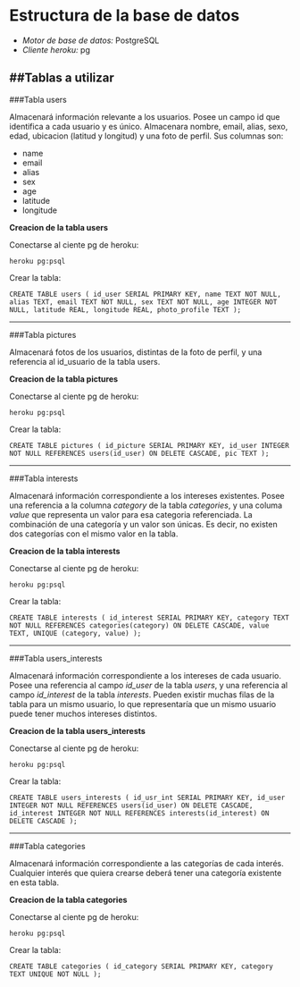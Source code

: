 
# Estructura de la base de datos

- *Motor de base de datos:* PostgreSQL
- *Cliente heroku:* pg


##Tablas a utilizar
-------------------

###Tabla users

Almacenará información relevante a los usuarios. Posee un campo id que identifica a cada usuario y es único.
Almacenara nombre, email, alias, sexo, edad, ubicacion (latitud y longitud) y una foto de perfil. Sus columnas son:


- name
- email
- alias
- sex
- age
- latitude
- longitude

**Creacion de la tabla users**

Conectarse al ciente pg de heroku:

`heroku pg:psql`

Crear la tabla:

`CREATE TABLE users (
	id_user SERIAL PRIMARY KEY,
	name TEXT NOT NULL,
	alias TEXT,
	email TEXT NOT NULL,
	sex TEXT NOT NULL,
	age INTEGER NOT NULL,
	latitude REAL,
	longitude REAL,
	photo_profile TEXT
	);
`

--------------------------------------------------------------------------------

###Tabla pictures

Almacenará fotos de los usuarios, distintas de la foto de perfil, y una referencia al id_usuario de la tabla users.


**Creacion de la tabla pictures**

Conectarse al ciente pg de heroku:

`heroku pg:psql`

Crear la tabla:

`CREATE TABLE pictures (
	id_picture SERIAL PRIMARY KEY,
	id_user INTEGER NOT NULL REFERENCES users(id_user) ON DELETE CASCADE,
	pic TEXT
	);
`

--------------------------------------------------------------------------------

###Tabla interests

Almacenará información correspondiente a los intereses existentes.
Posee una referencia a la columna *category* de la tabla *categories*, y una columa *value* que representa un valor para esa categoria referenciada.
La combinación de una categoría y un valor son únicas. Es decir, no existen dos categorías con el mismo valor en la tabla.

**Creacion de la tabla interests**

Conectarse al ciente pg de heroku:

`heroku pg:psql`

Crear la tabla:

`CREATE TABLE interests (
	id_interest SERIAL PRIMARY KEY,
	category TEXT NOT NULL REFERENCES categories(category) ON DELETE CASCADE,
	value TEXT,
	UNIQUE (category, value)
	);
`

--------------------------------------------------------------------------------

###Tabla users_interests

Almacenará información correspondiente a los intereses de cada usuario.
Posee una referencia al campo *id_user* de la tabla *users*, y una referencia al campo *id_interest* de la tabla *interests*.
Pueden existir muchas filas de la tabla para un mismo usuario, lo que representaría que un mismo usuario puede tener muchos intereses distintos.

**Creacion de la tabla users_interests**

Conectarse al ciente pg de heroku:

`heroku pg:psql`

Crear la tabla:

`CREATE TABLE users_interests (
	id_usr_int SERIAL PRIMARY KEY,
	id_user INTEGER NOT NULL REFERENCES users(id_user) ON DELETE CASCADE,
	id_interest INTEGER NOT NULL REFERENCES interests(id_interest) ON DELETE CASCADE
	);
`

--------------------------------------------------------------------------------

###Tabla categories

Almacenará información correspondiente a las categorías de cada interés.
Cualquier interés que quiera crearse deberá tener una categoría existente en esta tabla.

**Creacion de la tabla categories**

Conectarse al ciente pg de heroku:

`heroku pg:psql`

Crear la tabla:

`CREATE TABLE categories (
	id_category SERIAL PRIMARY KEY,
	category TEXT UNIQUE NOT NULL
	);
`

